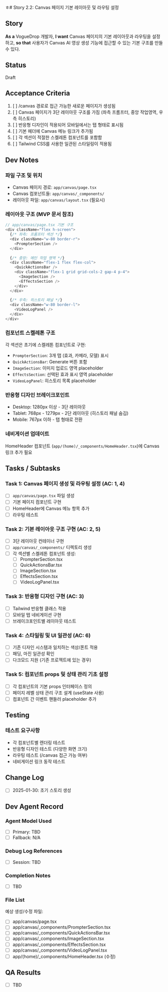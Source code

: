 ㅎ# Story 2.2: Canvas 페이지 기본 레이아웃 및 라우팅 설정

## Story

**As a** VogueDrop 개발자,
**I want** Canvas 페이지의 기본 레이아웃과 라우팅을 설정하고,
**so that** 사용자가 Canvas AI 영상 생성 기능에 접근할 수 있는 기본 구조를 만들 수 있다.

## Status

Draft

## Acceptance Criteria

1. [ ] /canvas 경로로 접근 가능한 새로운 페이지가 생성됨
2. [ ] Canvas 페이지가 3단 레이아웃 구조를 가짐 (좌측 프롬프터, 중앙 작업영역, 우측 히스토리)
3. [ ] 반응형 디자인이 적용되어 모바일에서는 탭 형태로 표시됨
4. [ ] 기본 헤더에 Canvas 메뉴 링크가 추가됨
5. [ ] 각 섹션이 적절한 스켈레톤 컴포넌트를 포함함
6. [ ] Tailwind CSS를 사용한 일관된 스타일링이 적용됨

## Dev Notes

### 파일 구조 및 위치
- Canvas 페이지 경로: `app/canvas/page.tsx`
- Canvas 컴포넌트들: `app/canvas/_components/`
- 레이아웃 파일: `app/canvas/layout.tsx` (필요시)

### 레이아웃 구조 (MVP 문서 참조)
```typescript
// app/canvas/page.tsx 기본 구조
<div className="flex h-screen">
  {/* 좌측: 프롬프터 섹션 */}
  <div className="w-80 border-r">
    <PrompterSection />
  </div>
  
  {/* 중앙: 메인 작업 영역 */}
  <div className="flex-1 flex flex-col">
    <QuickActionsBar />
    <div className="flex-1 grid grid-cols-2 gap-4 p-4">
      <ImageSection />
      <EffectsSection />
    </div>
  </div>
  
  {/* 우측: 히스토리 패널 */}
  <div className="w-80 border-l">
    <VideoLogPanel />
  </div>
</div>
```

### 컴포넌트 스켈레톤 구조
각 섹션은 초기에 스켈레톤 컴포넌트로 구현:
- `PrompterSection`: 3개 탭 (효과, 카메라, 모델) 표시
- `QuickActionsBar`: Generate 버튼 포함
- `ImageSection`: 이미지 업로드 영역 placeholder
- `EffectsSection`: 선택된 효과 표시 영역 placeholder
- `VideoLogPanel`: 히스토리 목록 placeholder

### 반응형 디자인 브레이크포인트
- Desktop: 1280px 이상 - 3단 레이아웃
- Tablet: 768px - 1279px - 2단 레이아웃 (히스토리 패널 숨김)
- Mobile: 767px 이하 - 탭 형태로 전환

### 네비게이션 업데이트
HomeHeader 컴포넌트 (`app/(home)/_components/HomeHeader.tsx`)에 Canvas 링크 추가 필요

## Tasks / Subtasks

### Task 1: Canvas 페이지 생성 및 라우팅 설정 (AC: 1, 4)
- [ ] `app/canvas/page.tsx` 파일 생성
- [ ] 기본 페이지 컴포넌트 구현
- [ ] HomeHeader에 Canvas 메뉴 항목 추가
- [ ] 라우팅 테스트

### Task 2: 기본 레이아웃 구조 구현 (AC: 2, 5)
- [ ] 3단 레이아웃 컨테이너 구현
- [ ] `app/canvas/_components/` 디렉토리 생성
- [ ] 각 섹션별 스켈레톤 컴포넌트 생성:
  - [ ] PrompterSection.tsx
  - [ ] QuickActionsBar.tsx
  - [ ] ImageSection.tsx
  - [ ] EffectsSection.tsx
  - [ ] VideoLogPanel.tsx

### Task 3: 반응형 디자인 구현 (AC: 3)
- [ ] Tailwind 반응형 클래스 적용
- [ ] 모바일 탭 네비게이션 구현
- [ ] 브레이크포인트별 레이아웃 테스트

### Task 4: 스타일링 및 UI 일관성 (AC: 6)
- [ ] 기존 디자인 시스템과 일치하는 색상/폰트 적용
- [ ] 패딩, 마진 일관성 확인
- [ ] 다크모드 지원 (기존 프로젝트에 있는 경우)

### Task 5: 컴포넌트 props 및 상태 관리 기초 설정
- [ ] 각 컴포넌트의 기본 props 인터페이스 정의
- [ ] 페이지 레벨 상태 관리 구조 설계 (useState 사용)
- [ ] 컴포넌트 간 이벤트 핸들러 placeholder 추가

## Testing

### 테스트 요구사항
- 각 컴포넌트별 렌더링 테스트
- 반응형 디자인 테스트 (다양한 화면 크기)
- 라우팅 테스트 (/canvas 접근 가능 여부)
- 네비게이션 링크 동작 테스트

## Change Log
- [ ] 2025-01-30: 초기 스토리 생성

## Dev Agent Record

### Agent Model Used
- [ ] Primary: TBD
- [ ] Fallback: N/A

### Debug Log References
- [ ] Session: TBD

### Completion Notes
- [ ] TBD

### File List
예상 생성/수정 파일:
- [ ] app/canvas/page.tsx
- [ ] app/canvas/_components/PrompterSection.tsx
- [ ] app/canvas/_components/QuickActionsBar.tsx
- [ ] app/canvas/_components/ImageSection.tsx
- [ ] app/canvas/_components/EffectsSection.tsx
- [ ] app/canvas/_components/VideoLogPanel.tsx
- [ ] app/(home)/_components/HomeHeader.tsx (수정)

## QA Results
- [ ] TBD